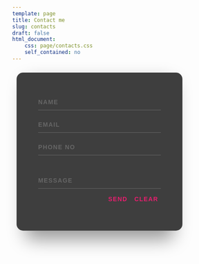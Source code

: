 ```yaml
---
template: page
title: Contact me
slug: contacts
draft: false
html_document:
    css: page/contacts.css
    self_contained: no
---
```

<style>
*, *:before, *:after {
  box-sizing: border-box;
  -webkit-font-smoothing: antialiased;
  -moz-osx-font-smoothing: grayscale;
}

button, input {
  font-family: 'Montserrat', sans-serif;
  font-weight: 700;
  letter-spacing: 1.4px;
}

.background {
  display: flex;
}

.container {
  flex: 0 1 900px;
  margin: auto;
  padding: 10px;
}

.screen {
  position: relative;
  background: #3e3e3e;
  border-radius: 15px;
}

.screen:after {
  content: '';
  display: block;
  position: absolute;
  top: 0;
  left: 20px;
  right: 20px;
  bottom: 0;
  border-radius: 15px;
  box-shadow: 0 20px 40px rgba(0, 0, 0, .4);
  z-index: -1;
}


.screen-body {
  display: flex;
}

.screen-body-item {
  flex: 1;
  padding: 50px;
}

.screen-body-item.left {
  display: flex;
  flex-direction: column;
}

.app-title {
  display: flex;
  flex-direction: column;
  position: relative;
  color: #ea1d6f;
  font-size: 26px;
}

.app-title:after {
  content: '';
  display: block;
  position: absolute;
  left: 0;
  bottom: -10px;
  width: 25px;
  height: 4px;
  background: #ea1d6f;
}

.app-contact {
  margin-top: auto;
  font-size: 8px;
  color: #888;
}

.app-form-group {
  margin-bottom: 15px;
}

.app-form-group.message {
  margin-top: 40px;
}

.app-form-group.buttons {
  margin-bottom: 0;
  text-align: right;
}

.app-form-control {
  width: 100%;
  padding: 10px 0;
  background: none;
  border: none;
  border-bottom: 1px solid #666;
  color: #ddd;
  font-size: 14px;
  text-transform: uppercase;
  outline: none;
  transition: border-color .2s;
}

.app-form-control::placeholder {
  color: #666;
}

.app-form-control:focus {
  border-bottom-color: #ddd;
}

.app-form-button {
  background: none;
  border: none;
  color: #ea1d6f;
  font-size: 14px;
  cursor: pointer;
  outline: none;
}

.app-form-button:hover {
  color: #b9134f;
}

@media screen and (max-width: 520px) {
  .screen-body {
    flex-direction: column;
  }

  .screen-body-item.left {
    margin-bottom: 30px;
  }

  .app-title {
    flex-direction: row;
  }

  .app-title span {
    margin-right: 12px;
  }

  .app-title:after {
    display: none;
  }
}

@media screen and (max-width: 600px) {
  .screen-body {
    padding: 40px;
  }

  .screen-body-item {
    padding: 0;
  }
}
</style>

<div class="background">
  <div class="container">
    <div class="screen">
      <div class="screen-body">
        <div class="screen-body-item">
          <div class="app-form">
            <form method="POST" data-netlify="true" data-netlify-homeypot="bot-field" action="/pages/tks">
              <input type="hidden" name="bot-field" />
              <input type="hidden" name="form-name" value="contact" />
              <div class="app-form-group">
                <input class="app-form-control" placeholder="NAME">
              </div>
              <div class="app-form-group">
                <input class="app-form-control" placeholder="EMAIL">
              </div>
              <div class="app-form-group">
                <input class="app-form-control" placeholder="PHONE NO">
              </div>
              <div class="app-form-group message">
                <input class="app-form-control" placeholder="MESSAGE">
              </div>
              <div class="app-form-group buttons">
                <button type="submit" class="app-form-button">SEND</button>
                <button type="reset" class="app-form-button">CLEAR</button>
              </div>
            </form>  
          </div>
        </div>
      </div>
    </div>
  </div>
</div>


